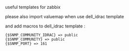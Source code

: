 useful templates for zabbix

please also import valuemap when use dell_idrac template

and add macros to dell_idrac template :

```
{$SNMP_COMMUNITY_IDRAC} => public
{$SNMP_COMMUNITY} => public
{$SNMP_PORT} => 161
```
